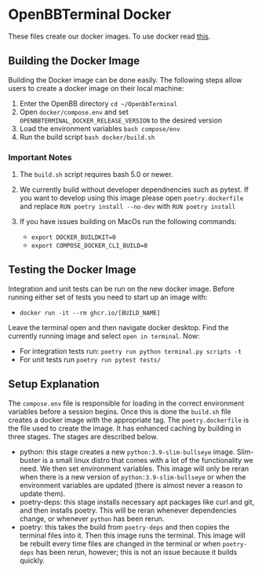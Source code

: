 # OpenBBTerminal Docker

These files create our docker images. To use docker read [this](openbb_terminal/DOCKER_README.md).

## Building the Docker Image

Building the Docker image can be done easily. The following steps allow users to create a docker
image on their local machine:

1. Enter the OpenBB directory `cd ~/OpenbbTerminal`
1. Open `docker/compose.env` and set `OPENBBTERMINAL_DOCKER_RELEASE_VERSION` to the desired version
1. Load the environment variables `bash compose/env`
1. Run the build script `bash docker/build.sh` 

### Important Notes

1. The `build.sh` script requires bash 5.0 or newer.
1. We currently build without developer dependnencies such as pytest. If you want to develop using
   this image please open `poetry.dockerfile` and replace `RUN poetry install --no-dev` with 
   `RUN poetry install`
1. If you have issues building on MacOs run the following commands:

    - `export DOCKER_BUILDKIT=0`
    - `export COMPOSE_DOCKER_CLI_BUILD=0`

## Testing the Docker Image

Integration and unit tests can be run on the new docker image. Before running either set of tests
you need to start up an image with:

- `docker run -it --rm ghcr.io/[BUILD_NAME]`

Leave the terminal open and then navigate docker desktop. Find the currently running image and
select `open in terminal`. Now:

- For integration tests run: `poetry run python terminal.py scripts -t`
- For unit tests run `poetry run pytest tests/`

## Setup Explanation

The `compose.env` file is responsible for loading in the correct environment variables before a
session begins. Once this is done the `build.sh` file creates a docker image with the appropriate
tag. The `poetry.dockerfile` is the file used to create the image. It has enhanced caching by
building in three stages. The stages are described below.

- python: this stage creates a new `python:3.9-slim-bullseye` image. Slim-buster is a small linux
  distro that comes with a lot of the functionality we need. We then set environment variables.
  This image will only be reran when there is a new version of `python:3.9-slim-bullseye` or when
  the environment variables are updated (there is almost never a reason to update them).
- poetry-deps: this stage installs necessary apt packages like curl and git, and then installs
  poetry. This will be reran whenever dependencies change, or whenever `python` has been rerun.
- poetry: this takes the build from `poetry-deps` and then copies the terminal files into it. Then
  this image runs the terminal. This image will be rebuilt every time files are changed in the
  terminal or when `poetry-deps` has been rerun, however; this is not an issue because it builds 
  quickly.

